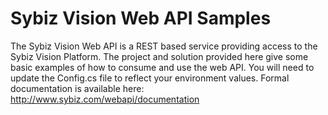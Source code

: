 # Sybiz Vision Web API Samples

The Sybiz Vision Web API is a REST based service providing access to the Sybiz Vision Platform. The project and solution provided here give some basic examples of how to consume and use the web API. You will need to update the Config.cs file to reflect your environment values. Formal documentation is available here: http://www.sybiz.com/webapi/documentation

